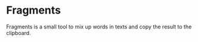 # Fragments

Fragments is a small tool to mix up words in texts and copy the result to the clipboard.
